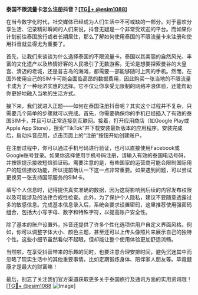 **泰国不限流量卡怎么注册抖音？[[TG💪+ @esim1088](https://t.me/s/esim1088)]**

在当今数字化时代，社交媒体已经成为人们生活中不可或缺的一部分。对于喜欢分享生活、记录精彩瞬间的人们来说，抖音无疑是一个非常受欢迎的平台。而如果你计划前往泰国旅行或者长期居住，那么了解如何使用泰国的不限流量卡来注册和使用抖音就显得尤为重要了。

首先，让我们来谈谈为什么选择泰国的不限流量卡。泰国以其美丽的自然风光、丰富的文化遗产以及热情好客的人民吸引了无数游客。无论是想要探索曼谷的大皇宫、清迈的老城，还是普吉岛的海滩，都需要一部能够随时上网的手机。然而，在国外使用自己的SIM卡可能会面临高昂的数据费用，因此购买一张当地的不限流量卡成为了一种经济实惠的选择。它不仅让你享受无限制的网络冲浪体验，还能帮助你更好地融入当地的生活方式。

接下来，我们就进入正题——如何在泰国注册抖音呢？其实这个过程并不复杂，只需要几个简单的步骤就可以完成。首先，你需要确保你的手机已经插入了有效的泰国SIM卡，并且可以正常连接到互联网。接着，打开应用商店（如Google Play或Apple App Store），搜索“TikTok”并下载安装最新版本的应用程序。安装完成后，启动抖音应用，点击页面上的“注册”按钮开始创建账户。

在注册过程中，你可以通过手机号码进行验证，也可以直接使用Facebook或Google账号登录。如果你选择使用手机号码注册，请输入有效的泰国电话号码，并按照提示接收短信验证码。需要注意的是，有些国家的运营商可能会限制国际用户的短信接收功能，所以提前确认一下这一点非常重要。如果遇到问题，可以尝试更换另一张支持国际服务的SIM卡。

填写个人信息时，记得提供真实准确的数据，因为这将影响到后续的内容发布权限以及可能涉及的法律合规性检查。此外，为了保护个人隐私，建议不要随意透露过多的敏感信息。完成基本信息录入后，系统会要求设置密码，这里推荐使用强密码组合，包括大小写字母、数字和特殊字符，以提高账户安全性。

除了基本的账户设置外，抖音还提供了许多个性化选项供用户自定义界面风格。例如，你可以调整字体大小、颜色主题，甚至还可以上传头像照片来展示自己的独特个性。这些小细节虽然看似不起眼，但却能让整个使用体验更加舒适流畅。

当然啦，在享受抖音带来的乐趣的同时，也要注意合理安排时间，避免沉迷其中而忽略了现实生活中的其他重要事情。比如定期锻炼身体、陪伴家人朋友等。毕竟健康才是最大的财富嘛！

最后，别忘了关注我们官方渠道获取更多关于泰国旅行及通讯方面的实用资讯哦！[[TG💪+ @esim1088](https://t.me/s/esim1088) ![Image](https://i.postimg.cc/4NQfJmqS/Snipaste-2025-05-13-00-14-12.png)]